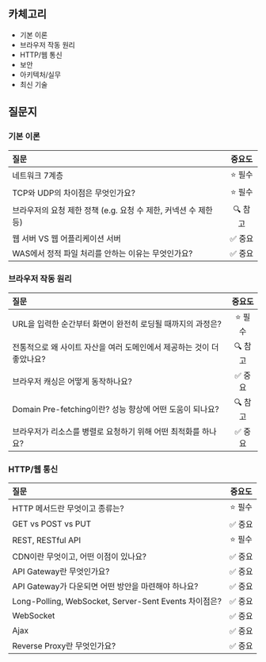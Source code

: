 ## 카체고리

- 기본 이론
- 브라우저 작동 원리
- HTTP/웹 통신
- 보안
- 아키텍처/실무
- 최신 기술

## 질문지

### 기본 이론

| 질문                                                             |  중요도  |
| :--------------------------------------------------------------- | :------: |
| 네트워크 7계층                                                   | ⭐️ 필수 |
| TCP와 UDP의 차이점은 무엇인가요?                                 | ⭐️ 필수 |
| 브라우저의 요청 제한 정책 (e.g. 요청 수 제한, 커넥션 수 제한 등) | 🔍 참고  |
| 웹 서버 VS 웹 어플리케이션 서버                                  | ✅ 중요  |
| WAS에서 정적 파일 처리를 안하는 이유는 무엇인가요?               | ✅ 중요  |

### 브라우저 작동 원리

| 질문                                                                   |  중요도  |
| :--------------------------------------------------------------------- | :------: |
| URL을 입력한 순간부터 화면이 완전히 로딩될 때까지의 과정은?            | ⭐️ 필수 |
| 전통적으로 왜 사이트 자산을 여러 도메인에서 제공하는 것이 더 좋았나요? | 🔍 참고  |
| 브라우저 캐싱은 어떻게 동작하나요?                                     | ✅ 중요  |
| Domain Pre-fetching이란? 성능 향상에 어떤 도움이 되나요?               | 🔍 참고  |
| 브라우저가 리소스를 병렬로 요청하기 위해 어떤 최적화를 하나요?         | ✅ 중요  |

### HTTP/웹 통신

| 질문                                                  |  중요도  |
| :---------------------------------------------------- | :------: |
| HTTP 메서드란 무엇이고 종류는?                        | ⭐️ 필수 |
| GET vs POST vs PUT                                    | ✅ 중요  |
| REST, RESTful API                                     | ⭐️ 필수 |
| CDN이란 무엇이고, 어떤 이점이 있나요?                 | ✅ 중요  |
| API Gateway란 무엇인가요?                             | ✅ 중요  |
| API Gateway가 다운되면 어떤 방안을 마련해야 하나요?   | ✅ 중요  |
| Long-Polling, WebSocket, Server-Sent Events 차이점은? | ✅ 중요  |
| WebSocket                                             | ✅ 중요  |
| Ajax                                                  | ✅ 중요  |
| Reverse Proxy란 무엇인가요?                           | ✅ 중요  |
